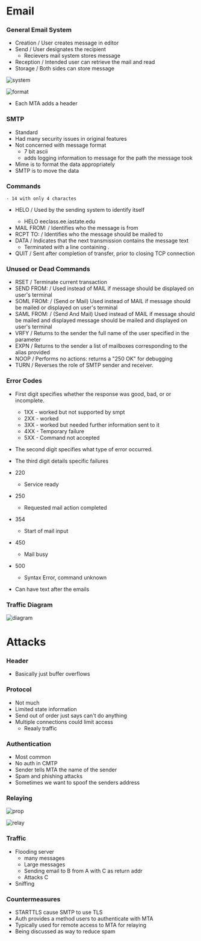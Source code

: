 
# Email

### General Email System
- Creation / User creates message in editor
- Send / User designates the recipient
    - Recievers mail system stores message
- Reception / Intended user can retrieve the mail and read
- Storage / Both sides can store message

![system](email.png)

![format](email_format.png)

- Each MTA adds a header

### SMTP
- Standard
- Had many security issues in original features
- Not concerned with message format
    - 7 bit ascii 
    - adds logging information to message for the path the message took
- Mime is to format the data appropriately 
- SMTP is to move the data

### Commands
    - 14 with only 4 charactes

- HELO <domain> / Used by the sending system to identify itself
    - HELO eeclass.ee.iastate.edu
- MAIL FROM: <path> / Identifies who the message is from
- RCPT TO: <forward path> / Identifies who the message should be mailed to
- DATA / Indicates that the next transmission contains the message text
    - Terminated with a line containing <CR LF>.<CR LF>
- QUIT / Sent after completion of transfer, prior to closing TCP connection


### Unused or Dead Commands
- RSET / Terminate current transaction
- SEND FROM: <path> / Used instead of MAIL if message should be displayed on user's terminal
- SOML FROM: <path> / (Send or Mail) Used instead of MAIL if message should be mailed or displayed on user's terminal
- SAML FROM: <path> / (Send And Mail) Used instead of MAIL if message should be mailed and displayed message should be mailed and displayed on user's terminal
- VRFY <string> / Returns to the sender the full name of the user specified in the parameter
- EXPN <string> / Returns to the sender a list of mailboxes corresponding to the alias provided
- NOOP / Performs no actions: returns a "250 OK" for debugging
- TURN / Reverses the role of SMTP sender and receiver.

### Error Codes
- First digit specifies whether the response was good, bad, or or incomplete.
    - 1XX - worked but not supported by smpt
    - 2XX - worked
    - 3XX - worked but needed further information sent to it
    - 4XX - Temporary failure
    - 5XX - Command not accepted
- The second digit specifies what type of error occurred.
- The third digit details specific failures

- 220 
    - Service ready
- 250
    - Requested mail action completed
- 354
    - Start of mail input
- 450 
    - Mail busy
- 500 
    - Syntax Error, command unknown

- Can have text after the emails

### Traffic Diagram

![diagram](./diagram.png)


# Attacks

### Header 
- Basically just buffer overflows

### Protocol 
- Not much
- Limited state information
- Send out of order just says can't do anything
- Multiple connections could limit access
    - Reaaly traffic

### Authentication
- Most common
- No auth in CMTP
- Sender tells MTA the name of the sender
- Spam and phishing attacks
- Sometimes we want to spoof the senders address

### Relaying

![prop](./propagation.png)

![relay](./relay.png)


### Traffic
- Flooding server
    - many messages 
    - Large messages
    - Sending email to B from A with C as return addr
    - Attacks C
- Sniffing

### Countermeasures
- STARTTLS cause SMTP to use TLS
- Auth provides a method users to authenticate with MTA
- Typically used for remote access to MTA for relaying
- Being discussed as way to reduce spam

